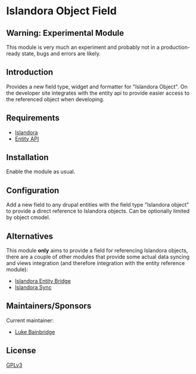 # Islandora Object Field

## Warning: Experimental Module

This module is very much an experiment and probably not in a production-ready
state, bugs and errors are likely.

## Introduction

Provides a new field type, widget and formatter for "Islandora Object". On the
developer site integrates with the entity api to provide easier access to the
referenced object when developing.

## Requirements

- [Islandora](https://github.com/islandora/islandora)
- [Entity API](https://www.drupal.org/project/entity)

## Installation

Enable the module as usual.

## Configuration

Add a new field to any drupal entities with the field type "Islandora object" to
provide a direct reference to Islandora objects.  Can be optionally limited by 
object cmodel.

## Alternatives

This module **only** aims to provide a field for referencing Islandora objects,
there are a couple of other modules that provide some actual data syncing and 
views integration (and therefore integration with the entity reference module):

- [Islandora Entity Bridge](https://github.com/btmash/islandora_entity_bridge)
- [Islandora Sync](https://github.com/Islandora-Labs/islandora_sync)

## Maintainers/Sponsors

Current maintainer:

- [Luke Bainbridge](https://github.com/midnightluke)

## License

[GPLv3](http://www.gnu.org/licenses/gpl-3.0.txt)

